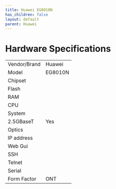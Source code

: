 ```yaml
---
title: Huawei EG8010N 
has_children: false
layout: default
parent: Huawei
---
```


# Hardware Specifications

|              |         |
| ------------ | ------- |
| Vendor/Brand | Huawei  |
| Model        | EG8010N |
| Chipset      |         |
| Flash        |         |
| RAM          |         |
| CPU          |         |
| System       |         |
| 2.5GBaseT    | Yes     |
| Optics       |         |
| IP address   |         |
| Web Gui      |         |
| SSH          |         |
| Telnet       |         |
| Serial       |         |
| Form Factor  | ONT     |


